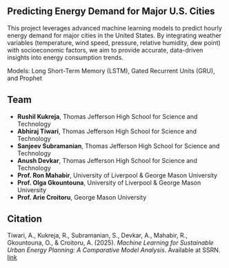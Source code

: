 **Predicting Energy Demand for Major U.S. Cities**
-
This project leverages advanced machine learning models to predict hourly energy demand for major cities in the United States. By integrating weather variables (temperature, wind speed, pressure, relative humidity, dew point) with socioeconomic factors, we aim to provide accurate, data-driven insights into energy consumption trends.

Models: Long Short-Term Memory (LSTM), Gated Recurrent Units (GRU), and Prophet


**Team**
-
- **Rushil Kukreja**, Thomas Jefferson High School for Science and Technology
- **Abhiraj Tiwari**, Thomas Jefferson High School for Science and Technology
- **Sanjeev Subramanian**, Thomas Jefferson High School for Science and Technology
- **Anush Devkar**, Thomas Jefferson High School for Science and Technology
- **Prof. Ron Mahabir**, University of Liverpool & George Mason University
- **Prof. Olga Gkountouna**, University of Liverpool & George Mason University
- **Prof. Arie Croitoru**, George Mason University

**Citation**
-
Tiwari, A., Kukreja, R., Subramanian, S., Devkar, A., Mahabir, R., Gkountouna, O., & Croitoru, A. (2025). *Machine Learning for Sustainable Urban Energy Planning: A Comparative Model Analysis*. Available at SSRN. [link](https://ssrn.com/abstract=5274165)
